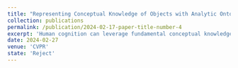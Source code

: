 ```yaml
---
title: "Representing Conceptual Knowledge of Objects with Analytic Ontology Templates"
collection: publications
permalink: /publication/2024-02-17-paper-title-number-4
excerpt: 'Human cognition can leverage fundamental conceptual knowledge, like geometry and joint concepts, to appropriately perceive, comprehend and interact with novel objects. Motivated by this finding, we aim to endow machine intelligence with an analogous capability through performing at the conceptual level. To achieve this goal, we propose Analytic Ontology Template (AOT), a parameterized and differentiable program description of generalized conceptual knowledge. A pipeline called AOTNet driven by AOTs is designed accordingly to equip intelligent agents with these generalized conceptual knowledge, and then empower the agents to effectively explore the structure and affordance of novel objects. The AOT-driven approach yields benefit in three key perspectives: i) enabling concept-level understanding of novel objects without relying on any real training data, ii) providing analytic structure information, and iii) introducing rich affordance information indicating proper ways of interaction. We conduct exhaustive experiments on articulated objects, which are ideal subjects due to their intricate geometric structures and diverse joint types, to better demonstrate the superiority of our approach. Due to the space limitation, please refer to our supplementary material for more details.'
date: 2024-02-27
venue: 'CVPR'
state: 'Reject'
---
```



